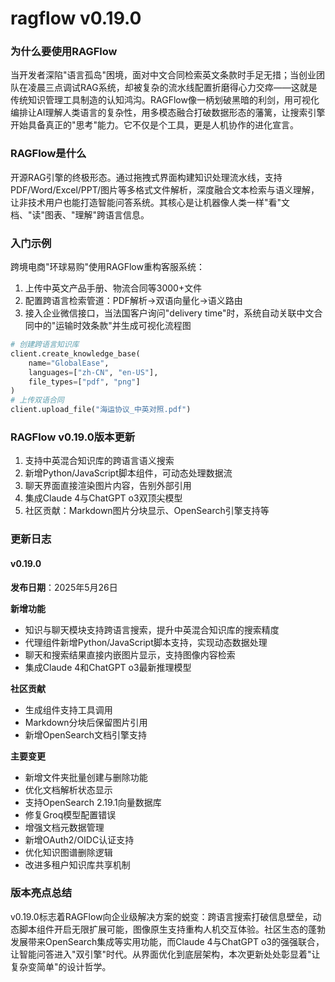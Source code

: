 # ragflow v0.19.0
### 为什么要使用RAGFlow  
当开发者深陷"语言孤岛"困境，面对中文合同检索英文条款时手足无措；当创业团队在凌晨三点调试RAG系统，却被复杂的流水线配置折磨得心力交瘁——这就是传统知识管理工具制造的认知鸿沟。RAGFlow像一柄划破黑暗的利剑，用可视化编排让AI理解人类语言的复杂性，用多模态融合打破数据形态的藩篱，让搜索引擎开始具备真正的"思考"能力。它不仅是个工具，更是人机协作的进化宣言。

### RAGFlow是什么  
开源RAG引擎的终极形态。通过拖拽式界面构建知识处理流水线，支持PDF/Word/Excel/PPT/图片等多格式文件解析，深度融合文本检索与语义理解，让非技术用户也能打造智能问答系统。其核心是让机器像人类一样"看"文档、"读"图表、"理解"跨语言信息。

### 入门示例  
跨境电商"环球易购"使用RAGFlow重构客服系统：  
1. 上传中英文产品手册、物流合同等3000+文件  
2. 配置跨语言检索管道：PDF解析→双语向量化→语义路由  
3. 接入企业微信接口，当法国客户询问"delivery time"时，系统自动关联中文合同中的"运输时效条款"并生成可视化流程图  
```python
# 创建跨语言知识库
client.create_knowledge_base(
    name="GlobalEase",
    languages=["zh-CN", "en-US"],
    file_types=["pdf", "png"]
)
# 上传双语合同
client.upload_file("海运协议_中英对照.pdf")
```

### RAGFlow v0.19.0版本更新  
1. 支持中英混合知识库的跨语言语义搜索  
2. 新增Python/JavaScript脚本组件，可动态处理数据流  
3. 聊天界面直接渲染图片内容，告别外部引用  
4. 集成Claude 4与ChatGPT o3双顶尖模型  
5. 社区贡献：Markdown图片分块显示、OpenSearch引擎支持等

### 更新日志  
#### v0.19.0  
**发布日期**：2025年5月26日  

**新增功能**  
- 知识与聊天模块支持跨语言搜索，提升中英混合知识库的搜索精度  
- 代理组件新增Python/JavaScript脚本支持，实现动态数据处理  
- 聊天和搜索结果直接内嵌图片显示，支持图像内容检索  
- 集成Claude 4和ChatGPT o3最新推理模型  

**社区贡献**  
- 生成组件支持工具调用  
- Markdown分块后保留图片引用  
- 新增OpenSearch文档引擎支持  

**主要变更**  
- 新增文件夹批量创建与删除功能  
- 优化文档解析状态显示  
- 支持OpenSearch 2.19.1向量数据库  
- 修复Groq模型配置错误  
- 增强文档元数据管理  
- 新增OAuth2/OIDC认证支持  
- 优化知识图谱删除逻辑  
- 改进多租户知识库共享机制  

### 版本亮点总结  
v0.19.0标志着RAGFlow向企业级解决方案的蜕变：跨语言搜索打破信息壁垒，动态脚本组件开启无限扩展可能，图像原生支持重构人机交互体验。社区生态的蓬勃发展带来OpenSearch集成等实用功能，而Claude 4与ChatGPT o3的强强联合，让智能问答进入"双引擎"时代。从界面优化到底层架构，本次更新处处彰显着"让复杂变简单"的设计哲学。